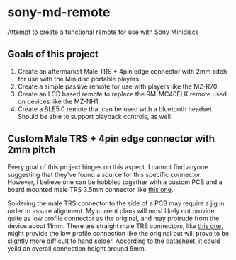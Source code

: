 # sony-md-remote
Attempt to create a functional remote for use with Sony Minidiscs

## Goals of this project
1. Create an aftermarket Male TRS + 4pin edge connector with 2mm pitch for use with the Minidisc portable players
2. Create a simple passive remote for use with players like the MZ-R70
3. Create an LCD based remote to replace the RM-MC40ELK remote used on devices like the MZ-NH1
4. Create a BLE5.0 remote that can be used with a bluetooth headset. Should be able to support playback controls, as well

## Custom Male TRS + 4pin edge connector with 2mm pitch
Every goal of this project hinges on this aspect. I cannot find anyone suggesting that they've found a source for this specific connector. However, I believe one can be hobbled together with a custom PCB and a board mounted male TRS 3.5mm connector like [this one](https://www.digikey.com/en/products/detail/cui-devices/SP-3533-02/9486641).

Soldering the male TRS connector to the side of a PCB may require a jig in order to assure alignment. My current plans will most likely not provide quite as low profile connector as the original, and may protrude from the device about 11mm. There are straight male TRS connectors, like [this one](https://www.digikey.com/en/products/detail/cui-devices/SP-3533-WT/9486639), might provide the low profile connection like the original but will prove to be slightly more difficult to hand solder. According to the datasheet, it could yeild an overall connection height around 5mm.

